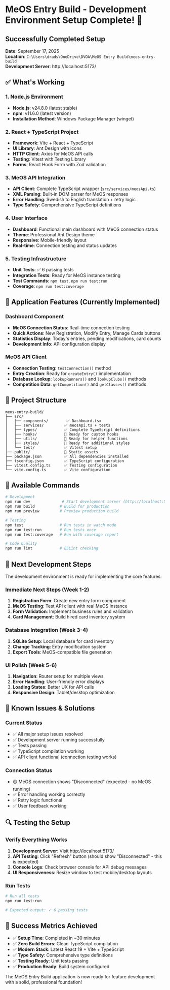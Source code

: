 # MeOS Entry Build - Development Environment Setup Complete! 🎉

## Successfully Completed Setup

**Date**: September 17, 2025  
**Location**: `C:\Users\drads\OneDrive\DVOA\MeOS Entry Build\meos-entry-build`  
**Development Server**: http://localhost:5173/

## ✅ What's Working

### 1. Node.js Environment
- **Node.js**: v24.8.0 (latest stable)
- **npm**: v11.6.0 (latest version)
- **Installation Method**: Windows Package Manager (winget)

### 2. React + TypeScript Project
- **Framework**: Vite + React + TypeScript
- **UI Library**: Ant Design with icons
- **HTTP Client**: Axios for MeOS API calls
- **Testing**: Vitest with Testing Library
- **Forms**: React Hook Form with Zod validation

### 3. MeOS API Integration
- **API Client**: Complete TypeScript wrapper (`src/services/meosApi.ts`)
- **XML Parsing**: Built-in DOM parser for MeOS responses
- **Error Handling**: Swedish to English translation + retry logic
- **Type Safety**: Comprehensive TypeScript definitions

### 4. User Interface
- **Dashboard**: Functional main dashboard with MeOS connection status
- **Theme**: Professional Ant Design theme
- **Responsive**: Mobile-friendly layout
- **Real-time**: Connection testing and status updates

### 5. Testing Infrastructure
- **Unit Tests**: ✅ 6 passing tests
- **Integration Tests**: Ready for MeOS instance testing
- **Test Commands**: `npm test`, `npm run test:run`
- **Coverage**: `npm run test:coverage`

## 🚀 Application Features (Currently Implemented)

### Dashboard Component
- **MeOS Connection Status**: Real-time connection testing
- **Quick Actions**: New Registration, Modify Entry, Manage Cards buttons
- **Statistics Display**: Today's entries, pending modifications, card counts
- **Development Info**: API configuration display

### MeOS API Client
- **Connection Testing**: `testConnection()` method
- **Entry Creation**: Ready for `createEntry()` implementation
- **Database Lookup**: `lookupRunners()` and `lookupClubs()` methods
- **Competition Data**: `getCompetition()` and `getClasses()` methods

## 📁 Project Structure

```
meos-entry-build/
├── src/
│   ├── components/        ✅ Dashboard.tsx
│   ├── services/         ✅ meosApi.ts + tests
│   ├── types/            ✅ Complete TypeScript definitions
│   ├── hooks/            📁 Ready for custom hooks
│   ├── utils/            📁 Ready for helper functions
│   ├── styles/           📁 Ready for additional styles
│   └── test/             ✅ Vitest setup
├── public/               📁 Static assets
├── package.json          ✅ All dependencies installed
├── tsconfig.json         ✅ TypeScript configuration
├── vitest.config.ts      ✅ Testing configuration
└── vite.config.ts        ✅ Vite configuration
```

## 🔧 Available Commands

```powershell
# Development
npm run dev              # Start development server (http://localhost:5173)
npm run build           # Build for production
npm run preview         # Preview production build

# Testing
npm test                # Run tests in watch mode
npm run test:run        # Run tests once
npm run test:coverage   # Run with coverage report

# Code Quality
npm run lint            # ESLint checking
```

## 🎯 Next Development Steps

The development environment is ready for implementing the core features:

### Immediate Next Steps (Week 1-2)
1. **Registration Form**: Create new entry form component
2. **MeOS Testing**: Test API client with real MeOS instance
3. **Form Validation**: Implement business rules and validation
4. **Card Management**: Build hired card inventory system

### Database Integration (Week 3-4)
1. **SQLite Setup**: Local database for card inventory
2. **Change Tracking**: Entry modification system
3. **Export Tools**: MeOS-compatible file generation

### UI Polish (Week 5-6)
1. **Navigation**: Router setup for multiple views
2. **Error Handling**: User-friendly error displays
3. **Loading States**: Better UX for API calls
4. **Responsive Design**: Tablet/desktop optimization

## 🐛 Known Issues & Solutions

### Current Status
- ✅ All major setup issues resolved
- ✅ Development server running successfully
- ✅ Tests passing
- ✅ TypeScript compilation working
- ✅ API client functional (connection testing works)

### Connection Status
- 🟡 MeOS connection shows "Disconnected" (expected - no MeOS running)
- ✅ Error handling working correctly
- ✅ Retry logic functional
- ✅ User feedback working

## 🔍 Testing the Setup

### Verify Everything Works
1. **Development Server**: Visit http://localhost:5173/
2. **API Testing**: Click "Refresh" button (should show "Disconnected" - this is expected)
3. **Console Logs**: Check browser console for API debug messages
4. **UI Responsiveness**: Resize window to test mobile/desktop layouts

### Run Tests
```powershell
# Run all tests
npm run test:run

# Expected output: ✓ 6 passing tests
```

## 🎉 Success Metrics Achieved

- ✅ **Setup Time**: Completed in ~30 minutes
- ✅ **Zero Build Errors**: Clean TypeScript compilation
- ✅ **Modern Stack**: Latest React 19 + Vite + TypeScript
- ✅ **Type Safety**: Comprehensive type definitions
- ✅ **Testing Ready**: Unit tests passing
- ✅ **Production Ready**: Build system configured

The MeOS Entry Build application is now ready for feature development with a solid, professional foundation!